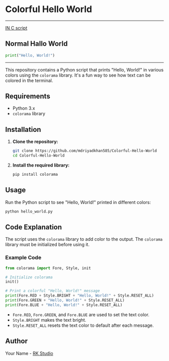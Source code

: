 # Colorful Hello World
---
[IN C script](https://github.com/mdriyadkhan585/colorful-hello-world-C)
## Normal Hallo World

```python
print("Hello, World!")
```
---
This repository contains a Python script that prints "Hello, World!" in various colors using the `colorama` library. It's a fun way to see how text can be colored in the terminal.

## Requirements

- Python 3.x
- `colorama` library

## Installation

1. **Clone the repository:**

   ```bash
   git clone https://github.com/mdriyadkhan585/Colorful-Hello-World
   cd Colorful-Hello-World
   ```

2. **Install the required library:**

   ```bash
   pip install colorama
   ```

## Usage

Run the Python script to see "Hello, World!" printed in different colors:

```bash
python hello_world.py
```

## Code Explanation

The script uses the `colorama` library to add color to the output. The `colorama` library must be initialized before using it.

### Example Code

```python
from colorama import Fore, Style, init

# Initialize colorama
init()

# Print a colorful "Hello, World!" message
print(Fore.RED + Style.BRIGHT + "Hello, World!" + Style.RESET_ALL)
print(Fore.GREEN + "Hello, World!" + Style.RESET_ALL)
print(Fore.BLUE + "Hello, World!" + Style.RESET_ALL)
```

- `Fore.RED`, `Fore.GREEN`, and `Fore.BLUE` are used to set the text color.
- `Style.BRIGHT` makes the text bright.
- `Style.RESET_ALL` resets the text color to default after each message.


## Author

Your Name - [RK Studio](https://github.com/mdriyadkhan585)
